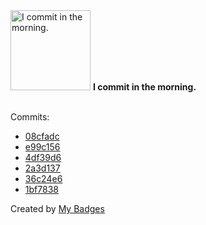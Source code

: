 <img src="https://my-badges.github.io/my-badges/morning-commits.png" alt="I commit in the morning." title="I commit in the morning." width="128">
<strong>I commit in the morning.</strong>
<br><br>

Commits:

- <a href="https://github.com/paideia1200bce/paideia1200bce/commit/08cfadc390ea63db1dd3c8ecb957bf64befb2169">08cfadc</a>
- <a href="https://github.com/paideia1200bce/paideia1200bce/commit/e99c156114face1da64214c247fc419e5c947c14">e99c156</a>
- <a href="https://github.com/paideia1200bce/Paideia-Knowledge/commit/4df39d6521e14e52a5787e5da855fb8f6827e00d">4df39d6</a>
- <a href="https://github.com/paideia1200bce/Paideia-Knowledge/commit/2a3d137536e090c10aa5a9d04155f12a8cccd579">2a3d137</a>
- <a href="https://github.com/paideia1200bce/Paideia-Knowledge/commit/36c24e6a8082c2f36e37ea6dc66c5a48a24d26f3">36c24e6</a>
- <a href="https://github.com/paideia1200bce/Paideia-Knowledge/commit/1bf7838818112b86d1de267001ca92670a4a752a">1bf7838</a>


Created by <a href="https://github.com/my-badges/my-badges">My Badges</a>